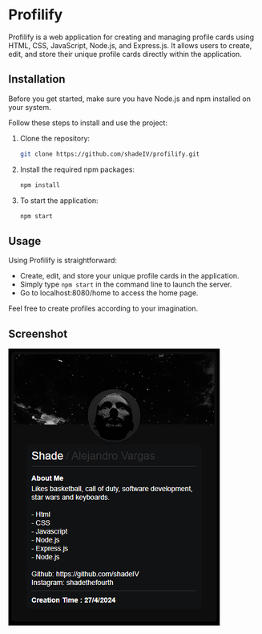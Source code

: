 # Profilify

Profilify is a web application for creating and managing profile cards using HTML, CSS, JavaScript, Node.js, and Express.js. It allows users to create, edit, and store their unique profile cards directly within the application.

## Installation

Before you get started, make sure you have Node.js and npm installed on your system.

Follow these steps to install and use the project:

1. Clone the repository:

    ```bash
    git clone https://github.com/shadeIV/profilify.git
    ```

2. Install the required npm packages:

    ```bash
    npm install
    ```

3. To start the application:

    ```bash
    npm start
    ```

## Usage

Using Profilify is straightforward:

- Create, edit, and store your unique profile cards in the application.
- Simply type `npm start` in the command line to launch the server.
- Go to localhost:8080/home to access the home page.

Feel free to create profiles according to your imagination.

## Screenshot

![Profilify Screenshot](screenshot.png)
